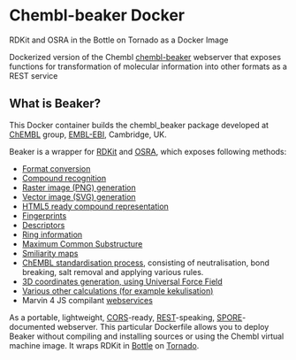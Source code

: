 # Chembl-beaker Docker
RDKit and OSRA in the Bottle on Tornado as a Docker Image

Dockerized version of the Chembl [chembl-beaker](https://github.com/chembl/chembl_beaker) webserver that exposes functions for transformation of molecular information into other formats as a REST service

## What is Beaker?

This Docker container builds the chembl_beaker package developed at [ChEMBL](https://www.ebi.ac.uk/chembl/) group, [EMBL-EBI](https://www.ebi.ac.uk/), Cambridge, UK.

Beaker is a wrapper for [RDKit](http://www.rdkit.org/) and [OSRA](http://cactus.nci.nih.gov/osra/), which exposes following methods:

 * [Format conversion](https://github.com/chembl/chembl_beaker/blob/master/chembl_beaker/beaker/core_apps/conversions/views.py)
 * [Compound recognition](https://github.com/chembl/chembl_beaker/blob/master/chembl_beaker/beaker/core_apps/osra/views.py)
 * [Raster image (PNG) generation](https://github.com/chembl/chembl_beaker/blob/master/chembl_beaker/beaker/core_apps/rasterImages/views.py)
 * [Vector image (SVG) generation](https://github.com/chembl/chembl_beaker/blob/master/chembl_beaker/beaker/core_apps/svgImages/views.py)
 * [HTML5 ready compound representation](https://github.com/chembl/chembl_beaker/blob/master/chembl_beaker/beaker/core_apps/jsonImages/views.py)
 * [Fingerprints](https://github.com/chembl/chembl_beaker/blob/master/chembl_beaker/beaker/core_apps/fingerprints/views.py)
 * [Descriptors](https://github.com/chembl/chembl_beaker/blob/master/chembl_beaker/beaker/core_apps/descriptors/views.py)
 * [Ring information](https://github.com/chembl/chembl_beaker/blob/master/chembl_beaker/beaker/core_apps/ringInfo/views.py)
 * [Maximum Common Substructure](https://github.com/chembl/chembl_beaker/blob/master/chembl_beaker/beaker/core_apps/mcs/views.py)
 * [Smiliarity maps](https://github.com/chembl/chembl_beaker/blob/master/chembl_beaker/beaker/core_apps/similarityMaps/views.py)
 * [ChEMBL standardisation process](https://wwwdev.ebi.ac.uk/chembl/extra/francis/standardiser/), consisting of neutralisation, bond breaking, salt removal and applying various rules.
 * [3D coordinates generation, using Universal Force Field](https://github.com/chembl/chembl_beaker/blob/master/chembl_beaker/beaker/core_apps/D3Coords/views.py)
 * [Various other calculations (for example kekulisation)](https://github.com/chembl/chembl_beaker/blob/master/chembl_beaker/beaker/core_apps/calculations/views.py)
 * Marvin 4 JS compilant [webservices](https://marvin4js.chemaxon.com/marvin4js-latest/docs/dev/webservices.html)

As a portable, lightweight, [CORS](https://en.wikipedia.org/wiki/Cross-origin_resource_sharing)-ready, [REST](https://en.wikipedia.org/wiki/Representational_state_transfer)-speaking, [SPORE](https://github.com/SPORE/specifications)-documented webserver. This particular Dockerfile allows you to deploy Beaker without compiling and installing sources or using the Chembl virtual machine image. It wraps RDKit in [Bottle](http://bottlepy.org/docs/dev/) on [Tornado](http://www.tornadoweb.org/en/stable/).
